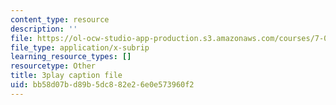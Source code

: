 ```yaml
---
content_type: resource
description: ''
file: https://ol-ocw-studio-app-production.s3.amazonaws.com/courses/7-01sc-fundamentals-of-biology-fall-2011/bb58d07bd89b5dc882e26e0e573960f2_ojrj-UVh9N4.vtt
file_type: application/x-subrip
learning_resource_types: []
resourcetype: Other
title: 3play caption file
uid: bb58d07b-d89b-5dc8-82e2-6e0e573960f2
---
```

